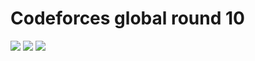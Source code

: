 # Codeforces global round 10

![](https://img.shields.io/badge/Participation-4-blueviolet)
![](https://img.shields.io/badge/Rank-4974-blue)
![](https://img.shields.io/badge/Points-2132-orange)
